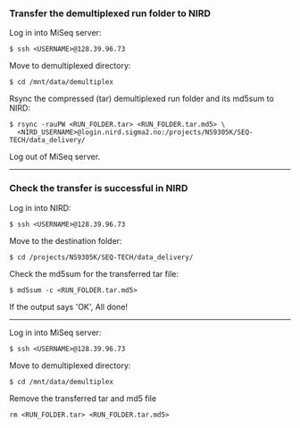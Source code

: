 ### Transfer the demultiplexed run folder to NIRD
Log in into MiSeq server:
```
$ ssh <USERNAME>@128.39.96.73
```
Move to demultiplexed directory:
```
$ cd /mnt/data/demultiplex
```
Rsync the compressed (tar) demultiplexed run folder and its md5sum to NIRD:
```
$ rsync -rauPW <RUN_FOLDER.tar> <RUN_FOLDER.tar.md5> \
  <NIRD_USERNAME>@login.nird.sigma2.no:/projects/NS9305K/SEQ-TECH/data_delivery/
```
Log out of MiSeq server.  

------
### Check the transfer is successful in NIRD
Log in into NIRD:
```
$ ssh <USERNAME>@128.39.96.73
```
Move to the destination folder:
```
$ cd /projects/NS9305K/SEQ-TECH/data_delivery/
```
Check the md5sum for the transferred tar file:
```
$ md5sum -c <RUN_FOLDER.tar.md5>
```
If the output says 'OK', All done!

------
Log in into MiSeq server:
```
$ ssh <USERNAME>@128.39.96.73
```
Move to demultiplexed directory:
```
$ cd /mnt/data/demultiplex
```
Remove the transferred tar and md5 file
```
rm <RUN_FOLDER.tar> <RUN_FOLDER.tar.md5>
```

<!--- Not implemented yet

Change the persmission on the files:
```
$ chmod 444 <RUN_FOLDER.tar> <RUN_FOLDER.tar.md5>
```
Find the user's NIRD username
```
$ finger
```
Change the ownership of the files to the user
```
$ chown 
```
DATA NEED NOT BE DELETED  
--->
